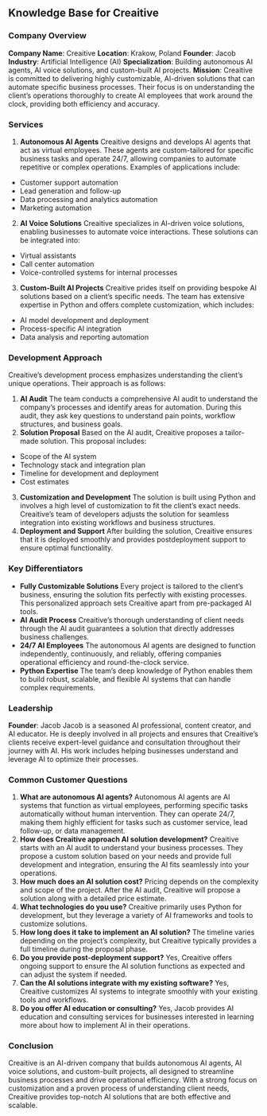 ## Knowledge Base for Creaitive
### Company Overview
**Company Name**: Creaitive
**Location**: Krakow, Poland
**Founder**: Jacob
**Industry**: Artificial Intelligence (AI)
**Specialization**: Building autonomous AI agents, AI voice solutions, and custom-built AI
projects.
**Mission**:
Creaitive is committed to delivering highly customizable, AI-driven solutions that can automate
specific business processes. Their focus is on understanding the client’s operations thoroughly
to create AI employees that work around the clock, providing both efficiency and accuracy.
### Services
1. **Autonomous AI Agents**
 Creaitive designs and develops AI agents that act as virtual employees. These agents are
custom-tailored for specific business tasks and operate 24/7, allowing companies to automate
repetitive or complex operations. Examples of applications include:
 - Customer support automation
 - Lead generation and follow-up
 - Data processing and analytics automation
 - Marketing automation
2. **AI Voice Solutions**
 Creaitive specializes in AI-driven voice solutions, enabling businesses to automate voice
interactions. These solutions can be integrated into:
 - Virtual assistants
 - Call center automation
 - Voice-controlled systems for internal processes
3. **Custom-Built AI Projects**
 Creaitive prides itself on providing bespoke AI solutions based on a client’s specific needs. The
team has extensive expertise in Python and offers complete customization, which includes:
 - AI model development and deployment
 - Process-specific AI integration
 - Data analysis and reporting automation
### Development Approach
Creaitive’s development process emphasizes understanding the client’s unique operations.
Their approach is as follows:
1. **AI Audit**
 The team conducts a comprehensive AI audit to understand the company’s processes and
identify areas for automation. During this audit, they ask key questions to understand pain
points, workflow structures, and business goals.
2. **Solution Proposal**
 Based on the AI audit, Creaitive proposes a tailor-made solution. This proposal includes:
 - Scope of the AI system
 - Technology stack and integration plan
 - Timeline for development and deployment
 - Cost estimates
3. **Customization and Development**
 The solution is built using Python and involves a high level of customization to fit the client’s
exact needs. Creaitive’s team of developers adjusts the solution for seamless integration into
existing workflows and business structures.
4. **Deployment and Support**
 After building the solution, Creaitive ensures that it is deployed smoothly and provides postdeployment support to ensure optimal functionality.
### Key Differentiators
- **Fully Customizable Solutions**
 Every project is tailored to the client’s business, ensuring the solution fits perfectly with existing
processes. This personalized approach sets Creaitive apart from pre-packaged AI tools.
- **AI Audit Process**
 Creaitive’s thorough understanding of client needs through the AI audit guarantees a solution
that directly addresses business challenges.
- **24/7 AI Employees**
 The autonomous AI agents are designed to function independently, continuously, and reliably,
offering companies operational efficiency and round-the-clock service.
- **Python Expertise**
 The team’s deep knowledge of Python enables them to build robust, scalable, and flexible AI
systems that can handle complex requirements.
### Leadership
**Founder**: Jacob
Jacob is a seasoned AI professional, content creator, and AI educator. He is deeply involved in all
projects and ensures that Creaitive’s clients receive expert-level guidance and consultation
throughout their journey with AI. His work includes helping businesses understand and leverage
AI to optimize their processes.
### Common Customer Questions
1. **What are autonomous AI agents?**
 Autonomous AI agents are AI systems that function as virtual employees, performing specific
tasks automatically without human intervention. They can operate 24/7, making them highly
efficient for tasks such as customer service, lead follow-up, or data management.
2. **How does Creaitive approach AI solution development?**
 Creaitive starts with an AI audit to understand your business processes. They propose a
custom solution based on your needs and provide full development and integration, ensuring
the AI fits seamlessly into your operations.
3. **How much does an AI solution cost?**
 Pricing depends on the complexity and scope of the project. After the AI audit, Creaitive will
propose a solution along with a detailed price estimate.
4. **What technologies do you use?**
 Creaitive primarily uses Python for development, but they leverage a variety of AI frameworks
and tools to customize solutions.
5. **How long does it take to implement an AI solution?**
 The timeline varies depending on the project’s complexity, but Creaitive typically provides a full
timeline during the proposal phase.
6. **Do you provide post-deployment support?**
 Yes, Creaitive offers ongoing support to ensure the AI solution functions as expected and can
adjust the system if needed.
7. **Can the AI solutions integrate with my existing software?**
 Yes, Creaitive customizes AI systems to integrate smoothly with your existing tools and
workflows.
8. **Do you offer AI education or consulting?**
 Yes, Jacob provides AI education and consulting services for businesses interested in learning
more about how to implement AI in their operations.
### Conclusion
Creaitive is an AI-driven company that builds autonomous AI agents, AI voice solutions, and
custom-built projects, all designed to streamline business processes and drive operational
efficiency. With a strong focus on customization and a proven process of understanding client
needs, Creaitive provides top-notch AI solutions that are both effective and scalable.